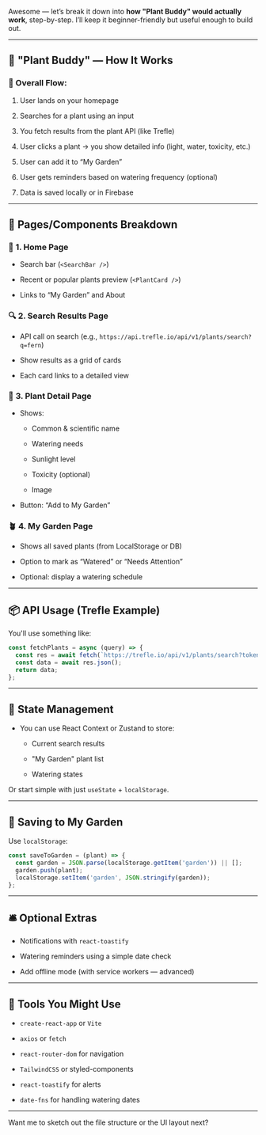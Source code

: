 
Awesome — let’s break it down into **how "Plant Buddy" would actually work**, step-by-step. I’ll keep it beginner-friendly but useful enough to build out.

---

## 🌱 **"Plant Buddy" — How It Works**

### 🔁 Overall Flow:

1. User lands on your homepage
    
2. Searches for a plant using an input
    
3. You fetch results from the plant API (like Trefle)
    
4. User clicks a plant → you show detailed info (light, water, toxicity, etc.)
    
5. User can add it to “My Garden”
    
6. User gets reminders based on watering frequency (optional)
    
7. Data is saved locally or in Firebase
    

---

## 🧱 Pages/Components Breakdown

### 🏡 **1. Home Page**

- Search bar (`<SearchBar />`)
    
- Recent or popular plants preview (`<PlantCard />`)
    
- Links to “My Garden” and About
    

### 🔍 **2. Search Results Page**

- API call on search (e.g., `https://api.trefle.io/api/v1/plants/search?q=fern`)
    
- Show results as a grid of cards
    
- Each card links to a detailed view
    

### 🌿 **3. Plant Detail Page**

- Shows:
    
    - Common & scientific name
        
    - Watering needs
        
    - Sunlight level
        
    - Toxicity (optional)
        
    - Image
        
- Button: “Add to My Garden”
    

### 🪴 **4. My Garden Page**

- Shows all saved plants (from LocalStorage or DB)
    
- Option to mark as “Watered” or “Needs Attention”
    
- Optional: display a watering schedule
    

---

## 📦 API Usage (Trefle Example)

You'll use something like:

```js
const fetchPlants = async (query) => {
  const res = await fetch(`https://trefle.io/api/v1/plants/search?token=YOUR_TOKEN&q=${query}`);
  const data = await res.json();
  return data;
};
```

---

## 🧠 State Management

- You can use React Context or Zustand to store:
    
    - Current search results
        
    - "My Garden" plant list
        
    - Watering states
        

Or start simple with just `useState` + `localStorage`.

---

## 💾 Saving to My Garden

Use `localStorage`:

```js
const saveToGarden = (plant) => {
  const garden = JSON.parse(localStorage.getItem('garden')) || [];
  garden.push(plant);
  localStorage.setItem('garden', JSON.stringify(garden));
};
```

---

## 🛎️ Optional Extras

- Notifications with `react-toastify`
    
- Watering reminders using a simple date check
    
- Add offline mode (with service workers — advanced)
    

---

## 🔧 Tools You Might Use

- `create-react-app` or `Vite`
    
- `axios` or `fetch`
    
- `react-router-dom` for navigation
    
- `TailwindCSS` or styled-components
    
- `react-toastify` for alerts
    
- `date-fns` for handling watering dates
    

---

Want me to sketch out the file structure or the UI layout next?